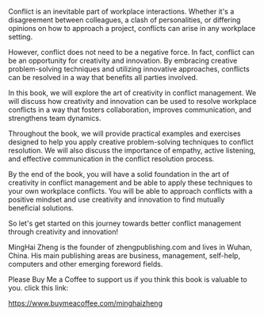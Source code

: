 
Conflict is an inevitable part of workplace interactions. Whether it's a disagreement between colleagues, a clash of personalities, or differing opinions on how to approach a project, conflicts can arise in any workplace setting.

However, conflict does not need to be a negative force. In fact, conflict can be an opportunity for creativity and innovation. By embracing creative problem-solving techniques and utilizing innovative approaches, conflicts can be resolved in a way that benefits all parties involved.

In this book, we will explore the art of creativity in conflict management. We will discuss how creativity and innovation can be used to resolve workplace conflicts in a way that fosters collaboration, improves communication, and strengthens team dynamics.

Throughout the book, we will provide practical examples and exercises designed to help you apply creative problem-solving techniques to conflict resolution. We will also discuss the importance of empathy, active listening, and effective communication in the conflict resolution process.

By the end of the book, you will have a solid foundation in the art of creativity in conflict management and be able to apply these techniques to your own workplace conflicts. You will be able to approach conflicts with a positive mindset and use creativity and innovation to find mutually beneficial solutions.

So let's get started on this journey towards better conflict management through creativity and innovation!

MingHai Zheng is the founder of zhengpublishing.com and lives in Wuhan, China. His main publishing areas are business, management, self-help, computers and other emerging foreword fields.

Please Buy Me a Coffee to support us if you think this book is valuable to you. click this link:

https://www.buymeacoffee.com/minghaizheng
